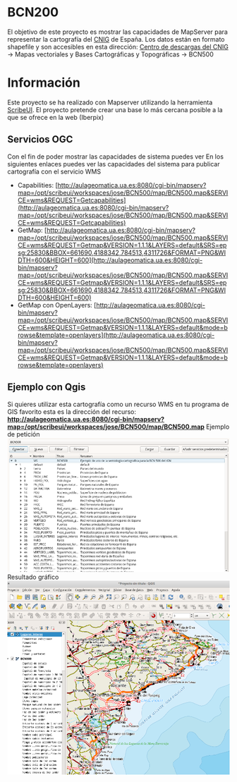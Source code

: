 # BCN200

El objetivo de este proyecto es mostrar las capacidades de MapServer para representar la cartografía del [CNIG](http://centrodedescargas.cnig.es/CentroDescargas/index.jsp) de España.
Los  datos están en formato shapefile y son accesibles en esta dirección:
[Centro de descargas del CNIG](http://centrodedescargas.cnig.es/CentroDescargas/index.jsp) -> Mapas vectoriales y Bases Cartográficas y Topográficas -> BCN500

# Información

Este proyecto se ha realizado con Mapserver utilizando la herramienta [ScribeUI](http://scribeui.org/). El proyecto pretende crear una base lo más cercana posible a la que se ofrece en la web (Iberpix)

## Servicios OGC

Con el fin de poder mostrar las capacidades de sistema puedes ver En los siguientes enlaces puedes ver las capacidades del sistema para publicar cartografía con el servicio WMS

 - Capabilities: [http://aulageomatica.ua.es:8080/cgi-bin/mapserv?map=/opt/scribeui/workspaces/jose/BCN500/map/BCN500.map&SERVICE=wms&REQUEST=Getcapabilities](http://aulageomatica.ua.es:8080/cgi-bin/mapserv?map=/opt/scribeui/workspaces/jose/BCN500/map/BCN500.map&SERVICE=wms&REQUEST=Getcapabilities)
 - GetMap: [http://aulageomatica.ua.es:8080/cgi-bin/mapserv?map=/opt/scribeui/workspaces/jose/BCN500/map/BCN500.map&SERVICE=wms&REQUEST=Getmap&VERSION=1.1.1&LAYERS=default&SRS=epsg:25830&BBOX=661690,4188342,784513,4311726&FORMAT=PNG&WIDTH=600&HEIGHT=600](http://aulageomatica.ua.es:8080/cgi-bin/mapserv?map=/opt/scribeui/workspaces/jose/BCN500/map/BCN500.map&SERVICE=wms&REQUEST=Getmap&VERSION=1.1.1&LAYERS=default&SRS=epsg:25830&BBOX=661690,4188342,784513,4311726&FORMAT=PNG&WIDTH=600&HEIGHT=600)
 - GetMap con OpenLayers: [http://aulageomatica.ua.es:8080/cgi-bin/mapserv?map=/opt/scribeui/workspaces/jose/BCN500/map/BCN500.map&SERVICE=wms&REQUEST=Getmap&VERSION=1.1.1&LAYERS=default&mode=browse&template=openlayers](http://aulageomatica.ua.es:8080/cgi-bin/mapserv?map=/opt/scribeui/workspaces/jose/BCN500/map/BCN500.map&SERVICE=wms&REQUEST=Getmap&VERSION=1.1.1&LAYERS=default&mode=browse&template=openlayers)

## Ejemplo con Qgis

Si quieres utilizar esta cartografía como un recurso WMS en tu programa de GIS favorito esta es la dirección del recurso:
**http://aulageomatica.ua.es:8080/cgi-bin/mapserv?map=/opt/scribeui/workspaces/jose/BCN500/map/BCN500.map**
Ejemplo de petición
![enter image description here](https://github.com/josemamira/BCN500/blob/master/qgis1.png)
Resultado gráfico
![enter image description here](https://github.com/josemamira/BCN500/blob/master/qgis2.png)

